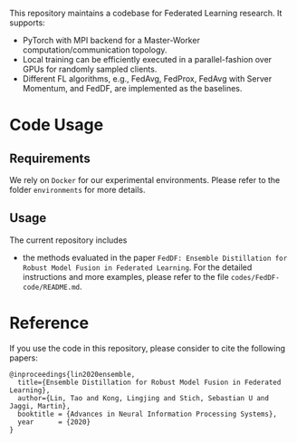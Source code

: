 This repository maintains a codebase for Federated Learning research. It supports:
* PyTorch with MPI backend for a Master-Worker computation/communication topology.
* Local training can be efficiently executed in a parallel-fashion over GPUs for randomly sampled clients.
* Different FL algorithms, e.g., FedAvg, FedProx, FedAvg with Server Momentum, and FedDF, are implemented as the baselines.

# Code Usage
## Requirements
We rely on `Docker` for our experimental environments. Please refer to the folder `environments` for more details.

## Usage
The current repository includes
* the methods evaluated in the paper `FedDF: Ensemble Distillation for Robust Model Fusion in Federated Learning`. For the detailed instructions and more examples, please refer to the file `codes/FedDF-code/README.md`.

# Reference
If you use the code in this repository, please consider to cite the following papers:
```
@inproceedings{lin2020ensemble,
  title={Ensemble Distillation for Robust Model Fusion in Federated Learning},
  author={Lin, Tao and Kong, Lingjing and Stich, Sebastian U and Jaggi, Martin},
  booktitle = {Advances in Neural Information Processing Systems},
  year      = {2020}
}
```

